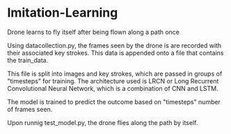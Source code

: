 # Imitation-Learning
Drone learns to fly itself after being flown along a path once

Using datacollection.py, the frames seen by the drone is are recorded with their associated key strokes. This data is appended onto a file that contains the train_data.

This file is split into images and key strokes, which are passed in groups of "timesteps" for training. The architecture used is LRCN or Long Recurrent Convolutional Neural Network, which is a combination of CNN and LSTM.

The model is trained to predict the outcome based on "timesteps" number of frames seen. 

Upon runnig test_model.py, the drone flies along the path by itself.
